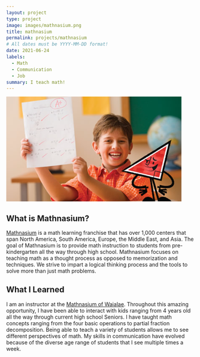 ```yaml
---
layout: project
type: project
image: images/mathnasium.png
title: mathnasium
permalink: projects/mathnasium
# All dates must be YYYY-MM-DD format!
date: 2021-06-24
labels:
  - Math
  - Communication
  - Job
summary: I teach math!
---
```


<img class ="ui image" src="/images/mathnasiumkid.png">

## What is Mathnasium?

[Mathnasium](https://www.mathnasium.com/) is a math learning franchise that has over 1,000 centers that span North America, South America, Europe, the Middle East, and Asia. The goal of Mathnasium is to provide math instruction to students from pre-kindergarten all the way through high school. Mathnasium focuses on teaching math as a thought process as opposed to memorization and techniques. We strive to impart a logical thinking process and the tools to solve more than just math problems.


## What I Learned

I am an instructor at the [Mathnasium of Waialae](https://www.mathnasium.com/waialae). Throughout this amazing opportunity, I have been able to interact with kids ranging from 4 years old all the way through current high school Seniors. I have taught math concepts ranging from the four basic operations to partial fraction decomposition. Being able to teach a variety of students allows me to see different perspectives of math. My skills in communication have evolved because of the diverse age range of students that I see multiple times a week. 
